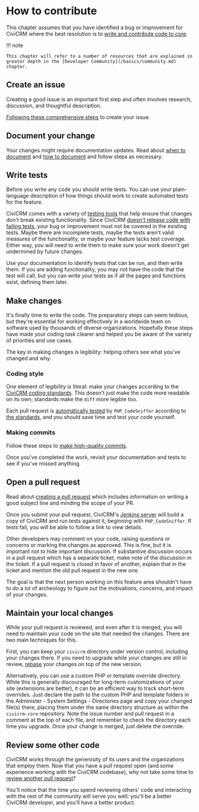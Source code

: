 # How to contribute

This chapter assumes that you have identified a bug or improvement for CiviCRM where the best resolution is to [write and contribute code to core](/core/hacking.md).

!!! note

    This chapter will refer to a number of resources that are explained in greater depth in the [Developer Community](/basics/community.md) chapter.


## Create an issue

Creating a good issue is an important first step and often involves research, discussion, and thoughtful description.

[Following these comprehensive steps](/tools/issue-tracking.md#guidelines) to create your issue.

## Document your change

Your changes might require documentation updates. Read about [when to document](/documentation/index.md#when) and [how to document](/documentation/index.md#contributing) and follow steps as necessary.

## Write tests

Before you write any code you should write tests. You can use your plain-language description of how things should work to create automated tests for the feature.
  
CiviCRM comes with a variety of [testing tools](/testing/index.md) that help ensure that changes don't break existing functionality. Since CiviCRM [doesn't release code with failing tests](/tools/jenkins.md), your bug or improvement must not be covered in the existing tests.  Maybe there are incomplete tests, maybe the tests aren't valid measures of the functionality, or maybe your feature lacks test coverage.  Either way, you will need to write them to make sure your work doesn't get undermined by future changes.

Use your documentation to identify tests that can be run, and then write them.  If you are adding functionality, you may not have the code that the test will call, but you can write your tests as if all the pages and functions exist, defining them later.

## Make changes

It's finally time to write the code.  The preparatory steps can seem tedious, but they're essential for working effectively in a worldwide team on software used by thousands of diverse organizations.  Hopefully these steps have made your coding task clearer and helped you be aware of the variety of priorities and use cases.

The key in making changes is legibility: helping others see what you've changed and why.

### Coding style

One element of legibility is literal: make your changes according to the [CiviCRM coding standards](/standards/index.md).  This doesn't just make the code more readable on its own; standards make the `diff` more legible too.

Each pull request is [automatically tested](/tools/jenkins.md) by `PHP_CodeSniffer` according to [the standards](https://github.com/civicrm/coder), and you should save time and test your code yourself.

### Making commits

Follow these steps to [make high-quality commits](/tools/git.md#committing).

Once you've completed the work, revisit your documentation and tests to see if you've missed anything.

## Open a pull request

Read about [creating a pull request](/tools/git.md#pr) which includes information on writing a good subject line and minding the scope of your PR.

Once you submit your pull request, CiviCRM's [Jenkins server](/tools/jenkins.md) will build a copy of CiviCRM and run tests against it, beginning with `PHP_CodeSniffer`.  If tests fail, you will be able to follow a link to view details.

Other developers may comment on your code, raising questions or concerns or marking the changes as approved.  This is fine, but it is important not to hide important discussion.  If substantive discussion occurs in a pull request which has a separate ticket, make note of the discussion in the ticket.  If a pull request is closed in favor of another, explain that in the ticket and mention the old pull request in the new one.

The goal is that the next person working on this feature area shouldn't have to do a lot of archeology to figure out the motivations, concerns, and impact of your changes.

## Maintain your local changes

While your pull request is reviewed, and even after it is merged, you will need to maintain your code on the site that needed the changes.  There are two main techniques for this.

First, you can keep your `civicrm` directory under version control, including your changes there.  If you need to upgrade while your changes are still in review, [rebase](/tools/git.md#rebase) your changes on top of the new version.

Alternatively, you can use a custom PHP or template override directory.  While this is generally discouraged for long-term customizations of your site (extensions are better), it can be an efficient way to track short-term overrides.  Just declare the path to the custom PHP and template folders in the Administer - System Settings - Directories page and copy your changed file(s) there, placing them under the same directory structure as within the `civicrm-core` repository.  Note the issue number and pull request in a comment at the top of each file, and remember to check the directory each time you upgrade.  Once your change is merged, just delete the override.

## Review some other code

CiviCRM works through the generosity of its users and the organizations that employ them.  Now that you have a pull request open (and some experience working with the CiviCRM codebase), why not take some time to [review another pull request](/core/pr-review.md)?  

You'll notice that the time you spend reviewing others' code and interacting with the rest of the community will serve you well: you'll be a better CiviCRM developer, and you'll have a better product.
